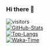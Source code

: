 ### Hi there 👋
![visitors](https://visitor-badge.laobi.icu/badge?page_id=Glucy-2.Glucy-2)  
[![GitHub-Stats](https://github-readme-stats.vercel.app/api?username=Glucy-2&theme=transparent&show_icons=true)](https://github.com/anuraghazra/github-readme-stats)  
[![Top-Langs](https://github-readme-stats.vercel.app/api/top-langs/?username=Glucy-2&theme=transparent&layout=compact)](https://github.com/anuraghazra/github-readme-stats)  
[![Waka-Time](https://github-readme-stats.vercel.app/api/wakatime?username=Glucy2&theme=transparent&layout=compact)](https://wakatime.com/@Glucy2)  
<!--
- 🔭 I’m currently working on ...
- 🌱 I’m currently learning ...
- 👯 I’m looking to collaborate on ...
- 🤔 I’m looking for help with ...
- 💬 Ask me about ...
- 📫 How to reach me: ...
- 😄 Pronouns: ...
- ⚡ Fun fact: ...
-->
